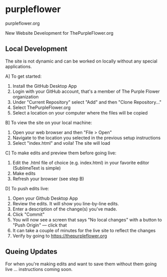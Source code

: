 # purpleflower
purpleflower.org

New Website Development for ThePurpleFlower.org

## Local Development

The site is not dynamic and can be worked on locally without any special applications. 

A] To get started:
1. Install the GitHub Desktop App
2. Login with your GitHub account, that's a member of The Purple Flower organization
3. Under "Current Repository" select "Add" and then "Clone Repository..."
4. Select ThePurpleFlower.org
5. Select a location on your computer where the files will be copied

B] To view the site on your local machine:
1. Open your web browser and then "File > Open"
2. Navigate to the location you selected in the previous setup instructions
3. Select "index.html" and voila! The site will load

C] To make edits and preview them before going live:
1. Edit the .html file of choice (e.g. index.html) in your favorite editor (SublimeText is simple)
2. Make edits
3. Refresh your browser (see step B)

D] To push edits live:
1. Open your Github Desktop App
2. Review the edits. It will show you line-by-line edits.
3. Enter a description of the change(s) you've made. 
4. Click "Commit"
5. You will now see a screen that says "No local changes" with a button to "Push Origin" — click that
6. It can take a couple of minutes for the live site to reflect the changes
7. Verify by going to https://thepurpleflower.org

## Queing Updates

For when you're making edits and want to save them without them going live ... instructions coming soon.